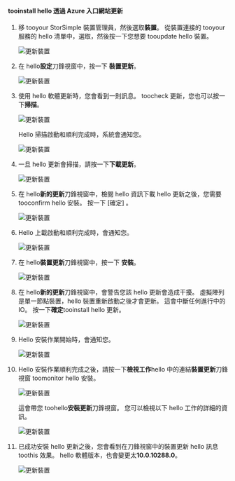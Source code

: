 <!--author=alkohli last changed: 11/07/16 -->

#### <a name="tooinstall-updates-via-hello-azure-portal"></a>tooinstall hello 透過 Azure 入口網站更新

1. 移 tooyour StorSimple 裝置管理員，然後選取**裝置**。 從裝置連接的 tooyour 服務的 hello 清單中，選取，然後按一下您想要 tooupdate hello 裝置。 

    ![更新裝置](../includes/media/storsimple-virtual-array-install-update-via-portal/azupdate1m.png) 

2. 在 hello**設定**刀鋒視窗中，按一下 **裝置更新**。 

    ![更新裝置](../includes/media/storsimple-virtual-array-install-update-via-portal/azupdate2m.png)  

3. 使用 hello 軟體更新時，您會看到一則訊息。 toocheck 更新，您也可以按一下**掃描**。

    ![更新裝置](../includes/media/storsimple-virtual-array-install-update-via-portal/azupdate3m.png)

    Hello 掃描啟動和順利完成時，系統會通知您。

    ![更新裝置](../includes/media/storsimple-virtual-array-install-update-via-portal/azupdate5m.png)

4. 一旦 hello 更新會掃描，請按一下**下載更新**。 

    ![更新裝置](../includes/media/storsimple-virtual-array-install-update-via-portal/azupdate6m.png)

5. 在 hello**新的更新**刀鋒視窗中，檢閱 hello 資訊下載 hello 更新之後，您需要 tooconfirm hello 安裝。 按一下 [確定] 。

    ![更新裝置](../includes/media/storsimple-virtual-array-install-update-via-portal/azupdate7m.png)

6. Hello 上載啟動和順利完成時，會通知您。

     ![更新裝置](../includes/media/storsimple-virtual-array-install-update-via-portal/azupdate8m.png)

5. 在 hello**裝置更新**刀鋒視窗中，按一下 **安裝**。

     ![更新裝置](../includes/media/storsimple-virtual-array-install-update-via-portal/azupdate11m.png)   

6. 在 hello**新的更新**刀鋒視窗中，會警告您該 hello 更新會造成干擾。 虛擬陣列是單一節點裝置，hello 裝置重新啟動之後才會更新。 這會中斷任何進行中的 IO。 按一下**確定**tooinstall hello 更新。 

    ![更新裝置](../includes/media/storsimple-virtual-array-install-update-via-portal/azupdate12m.png) 

7. Hello 安裝作業開始時，會通知您。 

    ![更新裝置](../includes/media/storsimple-virtual-array-install-update-via-portal/azupdate13m.png)

8.  Hello 安裝作業順利完成之後，請按一下**檢視工作**hello 中的連結**裝置更新**刀鋒視窗 toomonitor hello 安裝。 

    ![更新裝置](../includes/media/storsimple-virtual-array-install-update-via-portal/azupdate15m.png)

    這會帶您 toohello**安裝更新**刀鋒視窗。 您可以檢視以下 hello 工作的詳細的資訊。

    ![更新裝置](../includes/media/storsimple-virtual-array-install-update-via-portal/azupdate16m.png)

9. 已成功安裝 hello 更新之後，您會看到在刀鋒視窗中的裝置更新 hello 訊息 toothis 效果。 hello 軟體版本，也會變更太**10.0.10288.0**。 

    ![更新裝置](../includes/media/storsimple-virtual-array-install-update-via-portal/azupdate17m.png)
